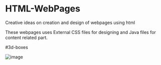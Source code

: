 # HTML-WebPages
Creative ideas on creation and design of webpages using html

These webpages uses External CSS files for designing and Java files for content related part.

#3d-boxes


![image](https://github.com/Roshankumarb31/HTML-WebPages/assets/118297543/a594c538-63a2-46a1-b630-16efae860544)
